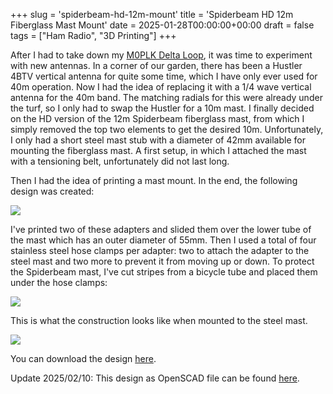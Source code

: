 +++
slug = 'spiderbeam-hd-12m-mount'
title = 'Spiderbeam HD 12m Fiberglass Mast Mount'
date = 2025-01-28T00:00:00+00:00
draft = false
tags = ["Ham Radio", "3D Printing"]
+++

After I had to take down my [M0PLK Delta Loop](/m0plk-delta-loop/), it was time to experiment with new antennas. In a corner of our garden, there has been a Hustler 4BTV vertical antenna for quite some time, which I have only ever used for 40m operation. Now I had the idea of replacing it with a 1/4 wave vertical antenna for the 40m band. The matching radials for this were already under the turf, so I only had to swap the Hustler for a 10m mast. I finally decided on the HD version of the 12m Spiderbeam fiberglass mast, from which I simply removed the top two elements to get the desired 10m. Unfortunately, I only had a short steel mast stub with a diameter of 42mm available for mounting the fiberglass mast. A first setup, in which I attached the mast with a tensioning belt, unfortunately did not last long.

Then I had the idea of printing a mast mount. In the end, the following design was created:

![](/img/spiderbeam-hd-12m-mount-01.jpg)

I've printed two of these adapters and slided them over the lower tube of the mast which has an outer diameter of 55mm. Then I used a total of four stainless steel hose clamps per adapter: two to attach the adapter to the steel mast and two more to prevent it from moving up or down. To protect the Spiderbeam mast, I've cut stripes from a bicycle tube and placed them under the hose clamps:

![](/img/spiderbeam-hd-12m-mount-02.jpg)

This is what the construction looks like when mounted to the steel mast.

![](/img/spiderbeam-hd-12m-mount-03.jpg)

You can download the design [here](/files/spiderbeam-hd-12m-mount.stl).

Update 2025/02/10: This design as OpenSCAD file can be found [here](/experimenting-with-openscad).

